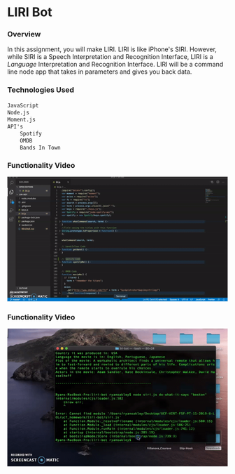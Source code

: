 # LIRI Bot

### Overview

In this assignment, you will make LIRI. LIRI is like iPhone's SIRI. However, while SIRI is a Speech Interpretation and Recognition Interface, LIRI is a _Language_ Interpretation and Recognition Interface. LIRI will be a command line node app that takes in parameters and gives you back data.

### Technologies Used
    JavaScript
    Node.js
    Moment.js
    API's
        Spotify
        OMDB
        Bands In Town

### Functionality Video
![](liribot.gif)


### Functionality Video
![](liribot2.gif)